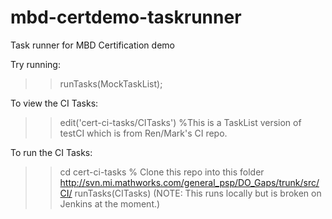 # mbd-certdemo-taskrunner
Task runner for MBD Certification demo

Try running:
>> runTasks(MockTaskList);

To view the CI Tasks:
>> edit('cert-ci-tasks/CITasks') %This is a TaskList version of testCI which is from Ren/Mark's CI repo.

To run the CI Tasks:
>> cd cert-ci-tasks
% Clone this repo into this folder http://svn.mi.mathworks.com/general_psp/DO_Gaps/trunk/src/CI/
>> runTasks(CITasks)
(NOTE: This runs locally but is broken on Jenkins at the moment.)
